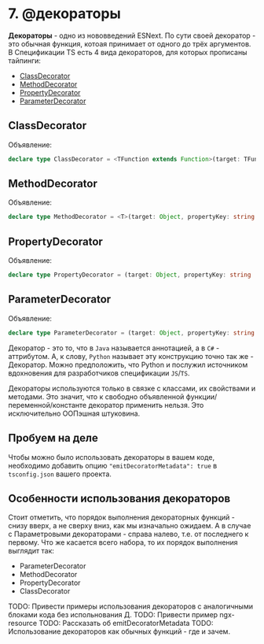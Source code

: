 # 7. @декораторы 

**Декораторы** - одно из нововведений ESNext.
По сути своей декоратор - это обычная функция, котоая принимает от одного до трёх аргументов.
В Спецификации TS есть 4 вида декораторов, для которых прописаны тайпинги:

 * [ClassDecorator](#classdecorator)
 * [MethodDecorator](#methoddecorator)
 * [PropertyDecorator](#propertydecorator)
 * [ParameterDecorator](#parameterdecorator)

## ClassDecorator
Объявление:
```typescript
declare type ClassDecorator = <TFunction extends Function>(target: TFunction) => TFunction | void;
```


## MethodDecorator
Объявление:
```typescript
declare type MethodDecorator = <T>(target: Object, propertyKey: string | symbol, descriptor: TypedPropertyDescriptor<T>) => TypedPropertyDescriptor<T> | void;
```


## PropertyDecorator
Объявление:
```typescript
declare type PropertyDecorator = (target: Object, propertyKey: string | symbol) => void;
```


## ParameterDecorator
Объявление:
```typescript
declare type ParameterDecorator = (target: Object, propertyKey: string | symbol, parameterIndex: number) => void;
```

Декоратор - это то, что в `Java` называется аннотацией, а в `C#` - аттрибутом. А, к слову, `Python` называет эту конструкцию точно так же - Декоратор. Можно предположить, что Python и послужил источником вдохновения для разработчиков спецификации `JS`/`TS`.

Декораторы используются только в связке с классами, их свойствами и методами. Это значит, что к свободно объявленной функции/переменной/константе декоратор применить нельзя. Это исключительно ООПэшная штуковина.

## Пробуем на деле
Чтобы можно было использовать декораторы в вашем коде, необходимо добавить опцию `"emitDecoratorMetadata": true` в `tsconfig.json` вашего проекта.

## Особенности использования декораторов
Стоит отметить, что порядок выполнения декораторных функций - снизу вверх, а не сверху вниз, как мы изначально ожидаем. А в случае с Параметровыми декораторами - справа налево, т.е. от последнего к первому.
Что же касается всего набора, то их порядок выполнения выглядит так:
 * ParameterDecorator
 * MethodDecorator
 * PropertyDecorator
 * ClassDecorator

TODO: Привести примеры использования декораторов с аналогичными блоками кода без испольнования Д.
TODO: Привести пример ngx-resource
TODO: Рассказать об emitDecoratorMetadata
TODO: Использование декораторов как обычных функций - где и зачем.


